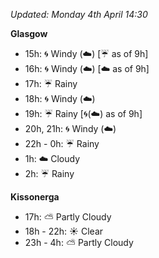 *Updated: Monday 4th April 14:30*

**Glasgow**

* 15h: :cyclone: Windy (:cloud:) [:umbrella: as of 9h]
* 16h: :cyclone: Windy (:cloud:) [:cloud: as of 9h]
* 17h: :umbrella: Rainy
* 18h: :cyclone: Windy (:cloud:)
* 19h: :umbrella: Rainy [:cyclone:(:cloud:) as of 9h]
* 20h, 21h: :cyclone: Windy (:cloud:)
* 22h - 0h: :umbrella: Rainy
* 1h: :cloud: Cloudy
* 2h: :umbrella: Rainy

**Kissonerga**

* 17h: :partly_sunny: Partly Cloudy
* 18h - 22h: :sunny: Clear
* 23h - 4h: :partly_sunny: Partly Cloudy
